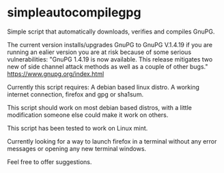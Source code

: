 # simpleautocompilegpg
Simple script that automatically downloads, verifies and compiles GnuPG. 

The current version installs/upgrades GnuPG to GnuPG V.1.4.19 if you are running an ealier version you are at risk because of some serious vulnerabilities: "GnuPG 1.4.19 is now available. This release mitigates two new of side channel attack methods as well as a couple of other bugs." https://www.gnupg.org/index.html

Currently this script requires: A debian based linux distro. A working internet connection, firefox and gpg or sha1sum.

This script should work on most debian based distros, with a little modification someone else could make it work on others.

This script has been tested to work on Linux mint.

Currently looking for a way to launch firefox in a terminal without any error messages or opening any new terminal windows.

Feel free to offer suggestions.
